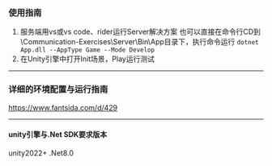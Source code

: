 ### 使用指南
1. 服务端用vs或vs code、rider运行Server解决方案
   也可以直接在命令行CD到 \Communication-Exercises\Server\Bin\App目录下，执行命令运行
   `dotnet App.dll --AppType Game --Mode Develop`
2. 在Unity引擎中打开Init场景，Play运行测试
  
----
### 详细的环境配置与运行指南
https://www.fantsida.com/d/429

----
#### unity引擎与.Net SDK要求版本
unity2022+
.Net8.0

